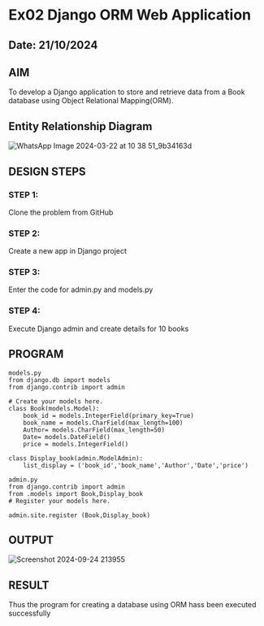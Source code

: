 # Ex02 Django ORM Web Application
## Date: 21/10/2024

## AIM
To develop a Django application to store and retrieve data from a Book database using Object Relational Mapping(ORM).

## Entity Relationship Diagram
![WhatsApp Image 2024-03-22 at 10 38 51_9b34163d](https://github.com/Rohanjeyachandiran/ORM/assets/161102491/aa07dfcb-5b74-48b8-9795-316c7ef56006)



## DESIGN STEPS

### STEP 1:
Clone the problem from GitHub

### STEP 2:
Create a new app in Django project

### STEP 3:
Enter the code for admin.py and models.py

### STEP 4:
Execute Django admin and create details for 10 books

## PROGRAM
```
models.py
from django.db import models
from django.contrib import admin

# Create your models here.
class Book(models.Model):
    book_id = models.IntegerField(primary_key=True)
    book_name = models.CharField(max_length=100)
    Author= models.CharField(max_length=50)
    Date= models.DateField()
    price = models.IntegerField()

class Display_book(admin.ModelAdmin):
    list_display = ('book_id','book_name','Author','Date','price')

admin.py
from django.contrib import admin
from .models import Book,Display_book
# Register your models here.

admin.site.register (Book,Display_book)
```

## OUTPUT
 ![Screenshot 2024-09-24 213955](https://github.com/user-attachments/assets/14938316-1183-4be1-af93-92d23e459f7e)



## RESULT
Thus the program for creating a database using ORM hass been executed successfully
